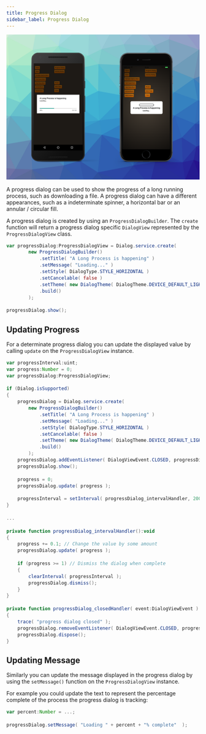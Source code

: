 ```yaml
---
title: Progress Dialog
sidebar_label: Progress Dialog
---
```


![](images/progress.png)

A progress dialog can be used to show the progress of a long running process, such as downloading a file. 
A progress dialog can have a different appearances, such as a indeterminate spinner, a horizontal bar or 
an annular / circular fill.

A progress dialog is created by using an `ProgressDialogBuilder`. The `create` function will return a 
progress dialog specific `DialogView` represented by the `ProgressDialogView` class.

```actionscript
var progressDialog:ProgressDialogView = Dialog.service.create( 
		new ProgressDialogBuilder()
			.setTitle( "A Long Process is happening" )
			.setMessage( "Loading..." )
			.setStyle( DialogType.STYLE_HORIZONTAL )
			.setCancelable( false )
			.setTheme( new DialogTheme( DialogTheme.DEVICE_DEFAULT_LIGHT ))
			.build()
		);

progressDialog.show();
```

## Updating Progress

For a determinate progress dialog you can update the displayed value by calling `update` on the 
`ProgressDialogView` instance.

```actionscript
var progressInterval:uint;
var progress:Number = 0;
var progressDialog:ProgressDialogView;

if (Dialog.isSupported)
{
	progressDialog = Dialog.service.create( 
		new ProgressDialogBuilder()
			.setTitle( "A Long Process is happening" )
			.setMessage( "Loading..." )
			.setStyle( DialogType.STYLE_HORIZONTAL )
			.setCancelable( false )
			.setTheme( new DialogTheme( DialogTheme.DEVICE_DEFAULT_LIGHT ))
			.build()
		);
	progressDialog.addEventListener( DialogViewEvent.CLOSED, progressDialog_closedHandler );
	progressDialog.show();
	
	progress = 0;
	progressDialog.update( progress );
	
	progressInterval = setInterval( progressDialog_intervalHandler, 2000 );
}

...

private function progressDialog_intervalHandler():void
{
	progress += 0.1; // Change the value by some amount
	progressDialog.update( progress );

	if (progress >= 1) // Dismiss the dialog when complete
	{
		clearInterval( progressInterval );
		progressDialog.dismiss();
	}
}

private function progressDialog_closedHandler( event:DialogViewEvent ):void
{
	trace( "progress dialog closed" );
	progressDialog.removeEventListener( DialogViewEvent.CLOSED, progressDialog_closedHandler );
	progressDialog.dispose();
}
```


## Updating Message

Similarly you can update the message displayed in the progress dialog by using the `setMessage()` function on the `ProgressDialogView` instance.

For example you could update the text to represent the percentage complete of the process the progress dialog is tracking:

```actionscript
var percent:Number = ...;

progressDialog.setMessage( "Loading " + percent + "% complete"  );
```


